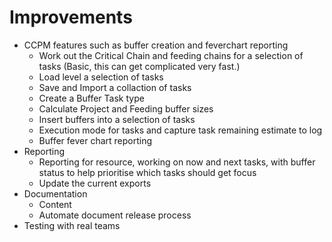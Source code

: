 # Improvements

- CCPM features such as buffer creation and feverchart reporting
    - Work out the Critical Chain and feeding chains for a selection of tasks  (Basic, this can get complicated very fast.)
    - Load level a selection of tasks
    - Save and Import a collaction of tasks
    - Create a Buffer Task type
    - Calculate Project and Feeding buffer sizes
    - Insert buffers into a selection of tasks
    - Execution mode for tasks and capture task remaining estimate to log
    - Buffer fever chart reporting
- Reporting
    - Reporting for resource, working on now and next tasks, with buffer status to help prioritise which tasks should get focus
    - Update the current exports
- Documentation
    - Content
    - Automate document release process
- Testing with real teams
